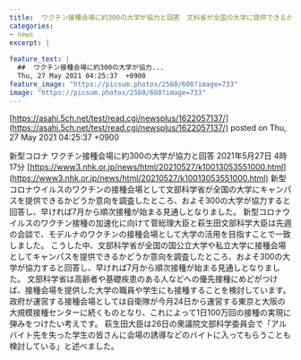 ```yaml
---
title:  ワクチン接種会場に約300の大学が協力と回答　文科省が全国の大学に提供できるかどうか意向を調査  
categories:
- news
excerpt: |
  
feature_text: |
  ##  ワクチン接種会場に約300の大学が協力...
  Thu, 27 May 2021 04:25:37  +0900
feature_image: "https://picsum.photos/2560/600?image=733"
image: "https://picsum.photos/2560/600?image=733"
---
```


[https://asahi.5ch.net/test/read.cgi/newsplus/1622057137/](https://asahi.5ch.net/test/read.cgi/newsplus/1622057137/)
posted on Thu, 27 May 2021 04:25:37  +0900

<!--more-->

新型コロナ ワクチン接種会場に約300の大学が協力と回答 2021年5月27日 4時17分 [https://www3.nhk.or.jp/news/html/20210527/k10013053551000.html](https://www3.nhk.or.jp/news/html/20210527/k10013053551000.html) 新型コロナウイルスのワクチンの接種会場として文部科学省が全国の大学にキャンパスを提供できるかどうか意向を調査したところ、およそ300の大学が協力すると回答し、早ければ7月から順次接種が始まる見通しとなりました。 新型コロナウイルスのワクチン接種の加速化に向けて菅総理大臣と萩生田文部科学大臣は先週の会談で、モデルナのワクチンの接種会場として大学の活用を目指すことで一致しました。 こうした中、文部科学省が全国の国公立大学や私立大学に接種会場としてキャンパスを提供できるかどうか意向を調査したところ、およそ300の大学が協力すると回答し、早ければ7月から順次接種が始まる見通しとなりました。 文部科学省は高齢者や基礎疾患のある人などへの優先接種にめどがつけば、接種会場を提供した大学の職員や学生にも接種することを検討しています。 政府が運営する接種会場としては自衛隊が今月24日から運営する東京と大阪の大規模接種センターに続くものとなり、これによって1日100万回の接種の実現に弾みをつけたい考えです。 萩生田大臣は26日の衆議院文部科学委員会で「アルバイト先を失った学生の皆さんに会場の誘導などのバイトに入ってもらうことも検討している」と述べました。
